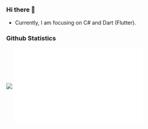 ### Hi there 👋

- Currently, I am focusing on C# and Dart (Flutter).
<!--
**princ3od/princ3od** is a ✨ _special_ ✨ repository because its `README.md` (this file) appears on your GitHub profile.

Here are some ideas to get you started:

- 🔭 I’m currently working on ...
- 🌱 I’m currently learning ...
- 👯 I’m looking to collaborate on ...
- 🤔 I’m looking for help with ...
- 💬 Ask me about ...
- 📫 How to reach me: ...
- 😄 Pronouns: ...
- ⚡ Fun fact: ...
-->
### Github Statistics
<p align="left">
  <img align="center" width="490" src="https://github-readme-stats.vercel.app/api?username=princ3od&show_icons=true&count_private=true&theme=graywhite"></img>
  <img align="center" width="345" src="https://raw.githubusercontent.com/princ3od/my-stats/master/generated/languages.svg"></img>
</p>

